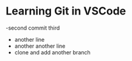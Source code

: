 # Learning Git in VSCode
-second commit
third
- another line
- another another line
- clone and add another branch